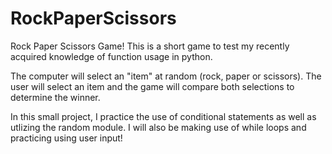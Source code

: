 # RockPaperScissors
Rock Paper Scissors Game!
This is a short game to test my recently acquired knowledge of function usage in python.

The computer will select an "item" at random (rock, paper or scissors).
The user will select an item and the game will compare both selections to determine the winner.

In this small project, I practice the use of conditional statements as well as utlizing the random module. I will also be making use of while loops and practicing using user input!
